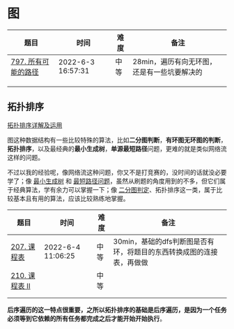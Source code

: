 # 图



| 题目                                                         | 时间              | 难度 | 备注                                        |
| ------------------------------------------------------------ | ----------------- | ---- | ------------------------------------------- |
| [797. 所有可能的路径](https://leetcode.cn/problems/all-paths-from-source-to-target/) | 2022-6-3 16:57:31 | 中等 | 28min，遍历有向无环图，还是有一些坑要解决的 |
|                                                              |                   |      |                                             |
|                                                              |                   |      |                                             |
|                                                              |                   |      |                                             |





## 拓扑排序

[拓扑排序详解及运用](https://labuladong.github.io/algo/2/20/48/)

图这种数据结构有一些比较特殊的算法，比如**二分图判断**，**有环图无环图的判断**，**拓扑排序**，以及最经典的**最小生成树**，**单源最短路径**问题，更难的就是类似网络流这样的问题。

不过以我的经验呢，像网络流这种问题，你又不是打竞赛的，没时间的话就没必要学了；像 [最小生成树](https://labuladong.github.io/algo/2/20/52/) 和 [最短路径问题](https://labuladong.github.io/algo/2/20/54/)，虽然从刷题的角度用到的不多，但它们属于经典算法，学有余力可以掌握一下；像 [二分图判定](https://labuladong.github.io/algo/2/20/49/)、拓扑排序这一类，属于比较基本且有用的算法，应该比较熟练地掌握。

| 题目                                                         | 时间              | 难度 | 备注                                                         |
| ------------------------------------------------------------ | ----------------- | ---- | ------------------------------------------------------------ |
| [207. 课程表](https://leetcode.cn/problems/course-schedule/) | 2022-6-4 11:06:25 | 中等 | 30min，基础的dfs判断图是否有环，将题目的东西转换成图的连接表，再做做 |
| [210. 课程表 II](https://leetcode.cn/problems/course-schedule-ii/) |                   | 中等 |                                                              |
|                                                              |                   |      |                                                              |
|                                                              |                   |      |                                                              |

**后序遍历的这一特点很重要，之所以拓扑排序的基础是后序遍历，是因为一个任务必须等到它依赖的所有任务都完成之后才能开始开始执行**。